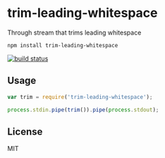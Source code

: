 # trim-leading-whitespace

Through stream that trims leading whitespace

	npm install trim-leading-whitespace

[![build status](https://secure.travis-ci.org/mafintosh/trim-leading-whitespace.png)](http://travis-ci.org/mafintosh/trim-leading-whitespace)

## Usage

``` js
var trim = require('trim-leading-whitespace');

process.stdin.pipe(trim()).pipe(process.stdout);
```

## License

MIT